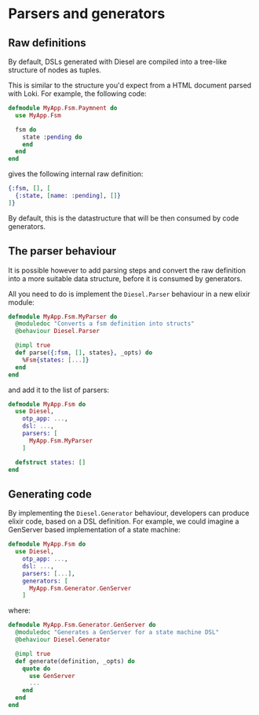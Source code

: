 # Parsers and generators

## Raw definitions

By default, DSLs generated with Diesel are compiled into a tree-like structure of nodes as tuples.

This is similar to the structure you'd expect from a HTML document parsed with Loki. For example,
the following code:

```elixir
defmodule MyApp.Fsm.Paymnent do
  use MyApp.Fsm

  fsm do
    state :pending do
    end
  end
end
```

gives the following internal raw definition:

```elixir
{:fsm, [], [
  {:state, [name: :pending], []}
]}
```

By default, this is the datastructure that will be then consumed by code generators.

## The parser behaviour

It is possible however to add parsing steps and convert the raw definition into a more suitable data
structure, before it is consumed by generators.

All you need to do is implement the `Diesel.Parser` behaviour in a new elixir module:

```elixir
defmodule MyApp.Fsm.MyParser do
  @moduledoc "Converts a fsm definition into structs"
  @behaviour Diesel.Parser

  @impl true
  def parse({:fsm, [], states}, _opts) do
    %Fsm{states: [...]}
  end
end
```

and add it to the list of parsers:

```elixir
defmodule MyApp.Fsm do
  use Diesel,
    otp_app: ...,
    dsl: ...,
    parsers: [
      MyApp.Fsm.MyParser
    ]

  defstruct states: []
end
```

## Generating code

By implementing the `Diesel.Generator` behaviour, developers can produce elixir code, based on a DSL
definition. For example, we could imagine a GenServer based implementation of a state machine:

```elixir
defmodule MyApp.Fsm do
  use Diesel,
    otp_app: ...,
    dsl: ...,
    parsers: [...],
    generators: [
      MyApp.Fsm.Generator.GenServer
    ]
```

where:

```elixir
defmodule MyApp.Fsm.Generator.GenServer do
  @moduledoc "Generates a GenServer for a state machine DSL"
  @behaviour Diesel.Generator

  @impl true
  def generate(definition, _opts) do
    quote do
      use GenServer
      ...
    end
  end
end
```
